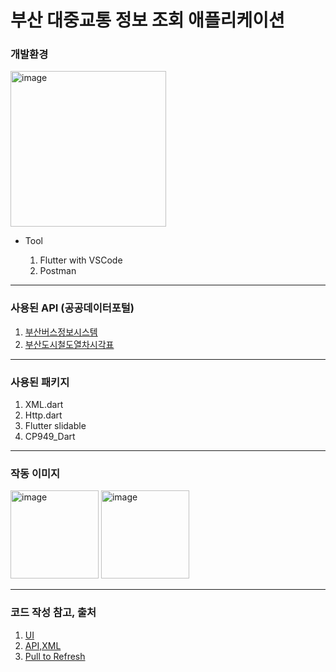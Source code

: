 # 부산 대중교통 정보 조회 애플리케이션

### 개발환경    

<img width="249" alt="image" src="https://github.com/SnowScapes/KSHigh_BusanPT/assets/39547945/09a250f3-7f43-4934-b80f-b5f20597721a">    

- Tool    

  1. Flutter with VSCode    
  2. Postman


---

### 사용된 API (공공데이터포털)
1. [부산버스정보시스템](https://www.data.go.kr/data/15092750/openapi.do)
2. [부산도시철도열차시각표](https://www.data.go.kr/data/15000522/openapi.do)

---

### 사용된 패키지
1. XML.dart
2. Http.dart
3. Flutter slidable
4. CP949_Dart

---

### 작동 이미지    

<img width="141" alt="image" src="https://github.com/SnowScapes/KSHigh_BusanPT/assets/39547945/b88ee33d-c703-4ada-b3db-ed384c6f4c8f">
<img width="141" alt="image" src="https://github.com/SnowScapes/KSHigh_BusanPT/assets/39547945/c2b9448c-2b25-4310-8928-0f11c86ca9c5">

---

### 코드 작성 참고, 출처

1. [UI](https://flutterawesome.com/a-flutter-todo-list-app-with-setstate-local-state/)
2. [API,XML](https://dkswnkk.tistory.com/28)
3. [Pull to Refresh](https://dev-yakuza.posstree.com/ko/flutter/widget/RefreshIndicator/)
